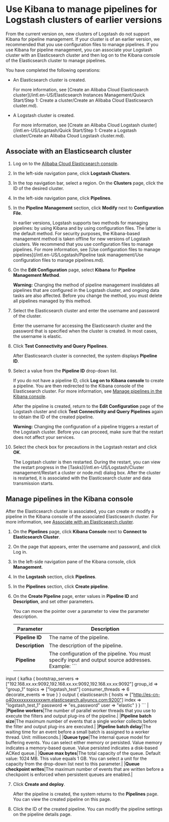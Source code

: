 # Use Kibana to manage pipelines for Logstash clusters of earlier versions

From the current version on, new clusters of Logstash do not support Kibana for pipeline management. If your cluster is of an earlier version, we recommended that you use configuration files to manage pipelines. If you use Kibana for pipeline management, you can associate your Logstash cluster with an Elasticsearch cluster and then log on to the Kibana console of the Elasticsearch cluster to manage pipelines.

You have completed the following operations:

-   An Elasticsearch cluster is created.

    For more information, see [Create an Alibaba Cloud Elasticsearch cluster](/intl.en-US/Elasticsearch Instances Management/Quick Start/Step 1: Create a cluster/Create an Alibaba Cloud Elasticsearch cluster.md).

-   A Logstash cluster is created.

    For more information, see [Create an Alibaba Cloud Logstash cluster](/intl.en-US/Logstash/Quick Start/Step 1: Create a Logstash cluster/Create an Alibaba Cloud Logstash cluster.md).


## Associate with an Elasticsearch cluster

1.  Log on to the [Alibaba Cloud Elasticsearch console](https://elasticsearch.console.aliyun.com/#/home).

2.  In the left-side navigation pane, click **Logstash Clusters**.

3.  In the top navigation bar, select a region. On the **Clusters** page, click the ID of the desired cluster.

4.  In the left-side navigation pane, click **Pipelines**.

5.  In the **Pipeline Management** section, click **Modify** next to **Configuration File**.

    In earlier versions, Logstash supports two methods for managing pipelines: by using Kibana and by using configuration files. The latter is the default method. For security purposes, the Kibana-based management method is taken offline for new versions of Logstash clusters. We recommend that you use configuration files to manage pipelines. For more information, see [Use configuration files to manage pipelines](/intl.en-US/Logstash/Pipeline task management/Use configuration files to manage pipelines.md).

6.  On the **Edit Configuration** page, select **Kibana** for **Pipeline Management Method**.

    **Warning:** Changing the method of pipeline management invalidates all pipelines that are configured in the Logstash cluster, and ongoing data tasks are also affected. Before you change the method, you must delete all pipelines managed by this method.

7.  Select the Elasticsearch cluster and enter the username and password of the cluster.

    Enter the username for accessing the Elasticsearch cluster and the password that is specified when the cluster is created. In most cases, the username is elastic.

8.  Click **Test Connectivity and Query Pipelines**.

    After Elasticsearch cluster is connected, the system displays **Pipeline ID**.

9.  Select a value from the **Pipeline ID** drop-down list.

    If you do not have a pipeline ID, click **Log on to Kibana console** to create a pipeline. You are then redirected to the Kibana console of the Elasticsearch cluster. For more information, see [Manage pipelines in the Kibana console](#section_2h6_sur_165).

    After the pipeline is created, return to the **Edit Configuration** page of the Logstash cluster and click **Test Connectivity and Query Pipelines** again to obtain the ID of the created pipeline.

    **Warning:** Changing the configuration of a pipeline triggers a restart of the Logstash cluster. Before you can proceed, make sure that the restart does not affect your services.

10. Select the check box for precautions in the Logstash restart and click **OK**.

    The Logstash cluster is then restarted. During the restart, you can view the restart progress in the [Tasks](/intl.en-US/Logstash/Cluster management/Restart a cluster or node.md) dialog box. After the cluster is restarted, it is associated with the Elasticsearch cluster and data transmission starts.


## Manage pipelines in the Kibana console

After the Elasticsearch cluster is associated, you can create or modify a pipeline in the Kibana console of the associated Elasticsearch cluster. For more information, see [Associate with an Elasticsearch cluster](#section_og5_ink_3wr).

1.  On the **Pipelines** page, click **Kibana Console** next to **Connect to Elasticsearch Cluster**.

2.  On the page that appears, enter the username and password, and click Log in.

3.  In the left-side navigation pane of the Kibana console, click **Management**.

4.  In the **Logstash** section, click **Pipelines**.

5.  In the **Pipelines** section, click **Create pipeline**.

6.  On the **Create Pipeline** page, enter values in **Pipeline ID** and **Description**, and set other parameters.

    You can move the pointer over a parameter to view the parameter description.

    |Parameter|Description|
    |---------|-----------|
    |**Pipeline ID**|The name of the pipeline.|
    |**Description**|The description of the pipeline.|
    |**Pipeline**|The configuration of the pipeline. You must specify input and output source addresses. Example:     ```
input {
    kafka {
    bootstrap_servers => ["192.168.xx.xx:9092,192.168.xx.xx:9092,192.168.xx.xx:9092"]
    group_id => "group_1"
    topics => ["logstash_test"]
    consumer_threads => 6
    decorate_events => true
    }
}
output {
elasticsearch {
hosts => ["http://es-cn-o40xxxxxxxxxxxxwm.elasticsearch.aliyuncs.com:9200"]
index => "logstash_test_1"
password => "es_password"
user => "elastic"
}
}
    ``` |
    |**Pipeline workers**|The number of parallel worker threads that you use to execute the filters and output plug-ins of the pipeline.|
    |**Pipeline batch size**|The maximum number of events that a single worker collects before the filter and output plug-ins are executed.|
    |**Pipeline batch delay**|The waiting time for an event before a small batch is assigned to a worker thread. Unit: milliseconds.|
    |**Queue type**|The internal queue model for buffering events. You can select either memory or persisted. Value memory indicates a memory-based queue. Value persisted indicates a disk-based ACKed queue.|
    |**Queue max bytes**|The total capacity of the queue. Default value: 1024 MB. This value equals 1 GB. You can select a unit for the capacity from the drop-down list next to this parameter.|
    |**Queue checkpoint writes**|The maximum number of events that are written before a checkpoint is enforced when persistent queues are enabled.|

7.  Click **Create and deploy**.

    After the pipeline is created, the system returns to the **Pipelines** page. You can view the created pipeline on this page.

8.  Click the ID of the created pipeline. You can modify the pipeline settings on the pipeline details page.



